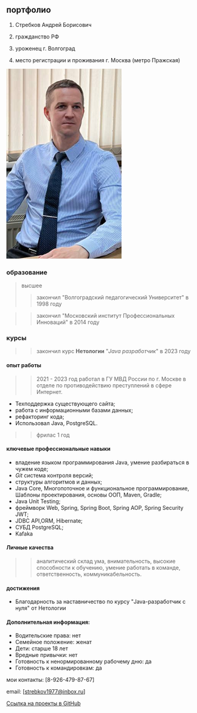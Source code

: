 ## портфолио 
1. Стребков Андрей Борисович
  
2. гражданство РФ
3. уроженец г. Волгоград
4. место регистрации и проживания г. Москва (метро Пражская)

![Alt text](image-1.png)

### образование 
>высшее
>> закончил "Волгоградский педагогический Университет" в 1998 году

>> закончил "Московский институт Профессиональных Инноваций" в 2014 году

### курсы
>> закончил курс **Нетологии** "*Java разработчик*" в 2023 году


#### опыт работы
>> 2021 - 2023 год работал в ГУ МВД России по г. Москве в отделе по противодействию преступлений в сфере Интернет.  
- Техподдержка существующего сайта;
- работа с информационными базами данных;
- рефакторинг кода;
- Использовал Java, PostgreSQL.
>> фрилас 1 год

#### ключевые профессиональные навыки
- владение языком программирования Java, умение разбираться в чужем коде;
- *Git* система контроля версий;
- структуры алгоритмов и данных;
- Java Core, Многопоточное и функциональное программирование, Шаблоны проектирования, основы ООП, Maven, Gradle;
- Java Unit Testing; 
- фреймворк Web, Spring, Spring Boot, Spring AOP, Spring Security JWT;
- JDBC API,ORM, Hibernate;
- СУБД PostgreSQL;
- Kafaka

#### Личные качества
  >> аналитический склад ума, внимательность, высокие способности к обучению, умение работать в команде, ответственность, коммуникабельность.

#### достижения
- Благодарность за наставничество по курсу "Java-разработчик с нуля" от Нетологии

#### Дополнительная информация:

- Водительские права: нет
- Семейное положение: женат
- Дети: старше 18 лет
- Вредные привычки: нет
- Готовность к ненормированному рабочему дню: да
- Готовность к командировкам: да


мои контакты: [8-926-479-87-67]

email: [strebkov1977@inbox.ru]

[Ссылка на проекты в GitHub](https://github.com/as19772023as)

